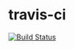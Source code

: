 # travis-ci
[![Build Status](https://travis-ci.com/VPcenter/travis-ci.svg?branch=master)](https://travis-ci.com/VPcenter/travis-ci)
